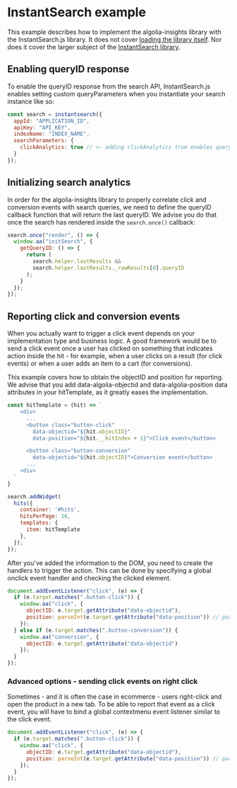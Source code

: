 # InstantSearch example

This example describes how to implement the algolia-insights library with the InstantSearch.js library. It does not cover [loading the library itself](https://github.com/algolia/search-insights.js#loading-and-initializing-the-library). Nor does it cover the larger subject of the [InstantSearch library](https://community.algolia.com/instantsearch.js/v2/getting-started.html/).

## Enabling queryID response

To enable the queryID response from the search API, InstantSearch.js enables setting custom queryParameters when you instantiate your search instance like so:

```js
const search = instantsearch({
  appId: "APPLICATION_ID",
  apiKey: "API_KEY",
  indexName: "INDEX_NAME",
  searchParameters: {
    clickAnalytics: true // <- adding clickAnalytics true enables queryID
  }
});
```

## Initializing search analytics

In order for the algolia-insights library to properly correlate click and conversion events
with search queries, we need to define the queryID callback function that will return the
last queryID. We advise you do that once the search has rendered inside the `search.once()` callback:

```js
search.once("render", () => {
  window.aa("initSearch", {
    getQueryID: () => {
      return (
        search.helper.lastResults &&
        search.helper.lastResults._rawResults[0].queryID
      );
    }
  });
});
```

## Reporting click and conversion events

When you actually want to trigger a click event depends on your implementation type and business logic. A good framework would be to send a click event once a user has clicked on something that indicates action inside the hit - for example, when a user clicks on a result (for click events) or when a user adds an item to a cart (for conversions).

This example covers how to obtain the objectID and position for reporting. We advise that you add data-algolia-objectid and data-algolia-position data attributes in your hitTemplate, as it greatly eases the implementation.

```js
const hitTemplate = (hit) => `
    <div>
      ...
      <button class="button-click"
        data-objectid="${hit.objectID}"
        data-position="${hit.__hitIndex + 1}">Click event</button>

      <button class="button-conversion"
        data-objectid="${hit.objectID}">Conversion event</button>
      ...
    <div>
  `
}

search.addWidget(
  hits({
    container: '#hits',
    hitsPerPage: 16,
    templates: {
      item: hitTemplate
    },
  });
});
```

After you've added the information to the DOM, you need to create the handlers to trigger the action.
This can be done by specifying a global onclick event handler and checking the clicked element.

```js
document.addEventListener("click", (e) => {
  if (e.target.matches(".button-click")) {
    window.aa("click", {
      objectID: e.target.getAttribute("data-objectid"),
      position: parseInt(e.target.getAttribute("data-position")) // parseInt as getAttribute always returns a string
    });
  } else if (e.target.matches(".button-conversion")) {
    window.aa("conversion", {
      objectID: e.target.getAttribute("data-objectid")
    });
  }
});
```

### Advanced options - sending click events on right click

Sometimes - and it is often the case in ecommerce - users right-click and open the product in a new tab.
To be able to report that event as a click event, you will have to bind a global contextmenu event listener similar to the click event.

```js
document.addEventListener("click", (e) => {
  if (e.target.matches(".button-click")) {
    window.aa("click", {
      objectID: e.target.getAttribute("data-objectid"),
      position: parseInt(e.target.getAttribute("data-position")) // parseInt as getAttribute always returns a string
    });
  }
});
```
